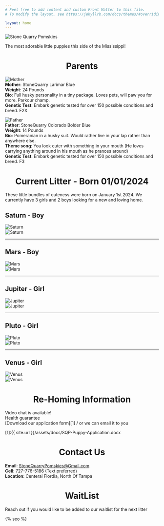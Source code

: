 ```yaml
---
# Feel free to add content and custom Front Matter to this file.
# To modify the layout, see https://jekyllrb.com/docs/themes/#overriding-theme-defaults

layout: home
---
```

![Stone Quarry Pomskies](/assets/main/pebs-banner-cropped.jpg)

The most adorable little puppies this side of the Mississippi! 

<h1 style="text-align: center;">
Parents
</h1>

![Mother](/assets/main/pebs-mother.jpg)  
**Mother**: StoneQuarry Larimar Blue  
**Weight**: 24 Pounds  
**Bio**: Full husky personality in a tiny package. Loves pets, will paw you for more. Parkour champ.  
**Genetic Test**: Embark genetic tested for over 150 possible conditions and breed. F2X  

![Father](/assets/main/bolder-father.jpg)  
**Father**: StoneQuarry Colorado Bolder Blue  
**Weight**: 14 Pounds  
**Bio**: Pomeranian in a husky suit. Would rather live in your lap rather than anywhere else.  
**Theme song**: You look cuter with something in your mouth (He loves carrying anything around in his mouth as he prances around)    
**Genetic Test**: Embark genetic tested for over 150 possible conditions and breed. F3  

<h1 style="text-align: center;">
Current Litter - Born 01/01/2024
</h1>

These little bundles of cuteness were born on January 1st 2024. We currently have 3 girls and 2 boys looking for a new and loving home.

## Saturn - Boy  
![Saturn](/assets/img/012024/SaturnBoy.jpg)  
![Saturn](/assets/img/012024/SaturnVday.jpg)  

---

## Mars - Boy  
![Mars](/assets/img/012024/MarsBoy.jpg)  
![Mars](/assets/img/012024/MarsVday.jpg)  

---

## Jupiter - Girl  
![Jupiter](/assets/img/012024/Jupiter.jpg)  
![Jupiter](/assets/img/012024/JupiterVday.jpg)    

---

## Pluto - Girl  
![Pluto](/assets/img/012024/Pluto.jpg)  
![Pluto](/assets/img/012024/PlutoVday.jpg) 

---

## Venus - Girl  
![Venus](/assets/img/012024/Venus.jpg)  
![Venus](/assets/img/012024/VenusVday.jpg)  



<h1 style="text-align: center;">
Re-Homing Information
</h1>

Video chat is available!  
Health guarantee  
[Download our application form][1] / or we can email it to you  

[1]:{{ site.url }}/assets/docs/SQP-Puppy-Application.docx


<h1 style="text-align: center;">
Contact Us  
</h1>

**Email**: [StoneQuarryPomskies@Gmail.com](mailto:StoneQuarryPomskies@Gmail.com)  
**Cell**: 727-776-5186 (Text preferred)  
**Location**: Centeral Flordia, North Of Tampa  

<h1 style="text-align: center;">
WaitList  
</h1>

Reach out if you would like to be added to our waitlist for the next litter  

{% seo %}

